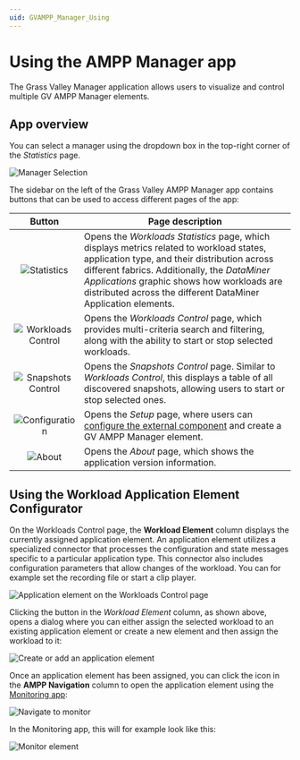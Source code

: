 ```yaml
---
uid: GVAMPP_Manager_Using
---
```


# Using the AMPP Manager app

The Grass Valley Manager application allows users to visualize and control multiple GV AMPP Manager elements.

## App overview

You can select a manager using the dropdown box in the top-right corner of the *Statistics* page.

![Manager Selection](~/dataminer/images/GVAMPP_Manager_Selection.png)

The sidebar on the left of the Grass Valley AMPP Manager app contains buttons that can be used to access different pages of the app:

| Button | Page description |
|:-:|--|
| ![Statistics](~/dataminer/images/GVAMPP_Button1_Icon.png) | Opens the *Workloads Statistics* page, which displays metrics related to workload states, application type, and their distribution across different fabrics. Additionally, the *DataMiner Applications* graphic shows how workloads are distributed across the different DataMiner Application elements. |
| ![Workloads Control](~/dataminer/images/GVAMPP_Button2_Icon.png) | Opens the *Workloads Control* page, which provides multi-criteria search and filtering, along with the ability to start or stop selected workloads. |
| ![Snapshots Control](~/dataminer/images/GVAMPP_Button2_Icon.png) | Opens the *Snapshots Control* page. Similar to *Workloads Control*, this displays a table of all discovered snapshots, allowing users to start or stop selected ones. |
| ![Configuration](~/dataminer/images/GVAMPP_Button3_Icon.png) | Opens the *Setup* page, where users can [configure the external component](xref:GVAMPP_Manager_Installing#installing-and-configuring-the-communication-component) and create a GV AMPP Manager element. |
| ![About](~/dataminer/images/GVAMPP_Button4_Icon.png) | Opens the *About* page, which shows the application version information. |

## Using the Workload Application Element Configurator

On the Workloads Control page, the **Workload Element** column displays the currently assigned application element. An application element utilizes a specialized connector that processes the configuration and state messages specific to a particular application type. This connector also includes configuration parameters that allow changes of the workload. You can for example set the recording file or start a clip player.

![Application element on the Workloads Control page](~/dataminer/images/GVAMPP_application_elementy_column.png)

Clicking the button in the *Workload Element* column, as shown above, opens a dialog where you can either assign the selected workload to an existing application element or create a new element and then assign the workload to it:

![Create or add an application element](~/dataminer/images/GVAMPP_create_or_select_application_element.png)

Once an application element has been assigned, you can click the icon in the **AMPP Navigation** column to open the application element using the [Monitoring app](xref:Working_with_the_Monitoring_app):

![Navigate to monitor](~/dataminer/images/GVAMPP_navigation.png)

In the Monitoring app, this will for example look like this:

![Monitor element](~/dataminer/images/GVAMPP_monitor.png)

